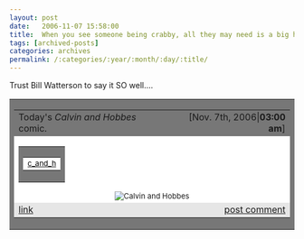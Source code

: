 ```yaml
---
layout: post
date:	2006-11-07 15:58:00
title:  When you see someone being crabby, all they may need is a big hug
tags: [archived-posts]
categories: archives
permalink: /:categories/:year/:month/:day/:title/
---
```

<P>Trust Bill Watterson to say it SO well....

<TABLE class=entrybox cellSpacing=0 cellPadding=2 width=600 summary="" border=0><TBODY><TR align=left><TD align=middle bgColor=#777777><TABLE cellSpacing=0 cellPadding=5 width="100%" summary="" border=0><TBODY><TR align=left><TD class=caption>Today's <EM>Calvin and Hobbes</EM> comic.</TD><TD class=index align=right>[Nov. 7th, 2006|<B>03:00 am</B>]</TD></TR><TR align=left><TD bgColor=#ffffff colSpan=2><TABLE cellSpacing=0 cellPadding=1 align=right summary="" border=0><TBODY><TR align=left><TD bgColor=#777777><TABLE cellSpacing=0 cellPadding=2 align=center summary="" border=0><TBODY><TR align=left><TD align=middle bgColor=#ffffff><A class=index href="http://c-and-h.livejournal.com/"><FONT color=#000000 size=2>c_and_h</FONT></A></TD></TR></TBODY></TABLE></TD></TR></TBODY></TABLE><DIV align=center><FONT size=2><IMG alt="Calvin and Hobbes" src="http://images.ucomics.com/comics/ch/1995/ch951107.gif"></FONT></DIV></TD></TR><TR bgColor=#e6e6e6><TD class=comments vAlign=top align=left><A href="http://c-and-h.livejournal.com/123923.html">link</A></TD><TD class=comments align=right><A href="http://c-and-h.livejournal.com/123923.html?mode=reply">post comment</A>
</TD></TR></TBODY></TABLE></TD></TR></TBODY></TABLE></P>
